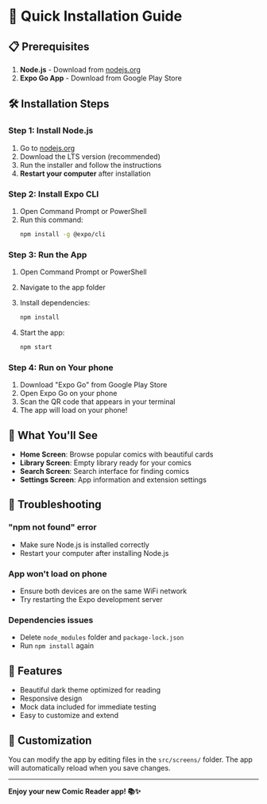 # 🚀 Quick Installation Guide
## 📋 Prerequisites

1. **Node.js** - Download from [nodejs.org](https://nodejs.org/)
2. **Expo Go App** - Download from Google Play Store 

## 🛠️ Installation Steps

### Step 1: Install Node.js
1. Go to [nodejs.org](https://nodejs.org/)
2. Download the LTS version (recommended)
3. Run the installer and follow the instructions
4. **Restart your computer** after installation

### Step 2: Install Expo CLI
1. Open Command Prompt or PowerShell
2. Run this command:
   ```bash
   npm install -g @expo/cli
   ```

### Step 3: Run the App
1. Open Command Prompt or PowerShell

3. Navigate to the app folder

4. Install dependencies:
   ```bash
   npm install
   ```
5. Start the app:
   ```bash
   npm start
   ```

### Step 4: Run on Your phone
1. Download "Expo Go" from Google Play Store
2. Open Expo Go on your phone
3. Scan the QR code that appears in your terminal
4. The app will load on your phone!

## 🎉 What You'll See

- **Home Screen**: Browse popular comics with beautiful cards
- **Library Screen**: Empty library ready for your comics
- **Search Screen**: Search interface for finding comics
- **Settings Screen**: App information and extension settings

## 🔧 Troubleshooting

### "npm not found" error
- Make sure Node.js is installed correctly
- Restart your computer after installing Node.js

### App won't load on phone
- Ensure both devices are on the same WiFi network
- Try restarting the Expo development server

### Dependencies issues
- Delete `node_modules` folder and `package-lock.json`
- Run `npm install` again

## 📱 Features

- Beautiful dark theme optimized for reading
- Responsive design 
- Mock data included for immediate testing
- Easy to customize and extend

## 🎨 Customization

You can modify the app by editing files in the `src/screens/` folder. The app will automatically reload when you save changes.

---

**Enjoy your new Comic Reader app! 📚✨**


